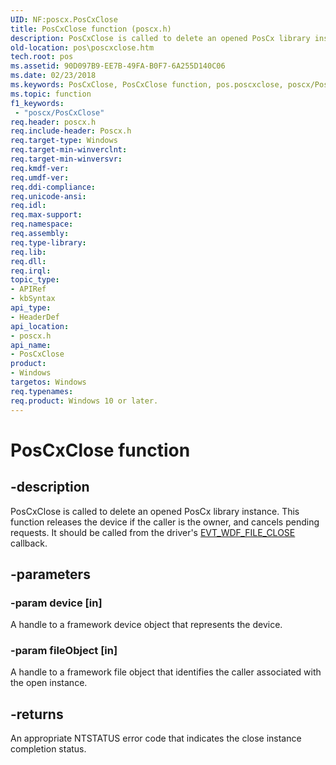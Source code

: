 ```yaml
---
UID: NF:poscx.PosCxClose
title: PosCxClose function (poscx.h)
description: PosCxClose is called to delete an opened PosCx library instance. This function releases the device if the caller is the owner, and cancels pending requests. It should be called from the driver's EVT_WDF_FILE_CLOSE callback.
old-location: pos\poscxclose.htm
tech.root: pos
ms.assetid: 90D097B9-EE7B-49FA-B0F7-6A255D140C06
ms.date: 02/23/2018
ms.keywords: PosCxClose, PosCxClose function, pos.poscxclose, poscx/PosCxClose
ms.topic: function
f1_keywords:
 - "poscx/PosCxClose"
req.header: poscx.h
req.include-header: Poscx.h
req.target-type: Windows
req.target-min-winverclnt: 
req.target-min-winversvr: 
req.kmdf-ver: 
req.umdf-ver: 
req.ddi-compliance: 
req.unicode-ansi: 
req.idl: 
req.max-support: 
req.namespace: 
req.assembly: 
req.type-library: 
req.lib: 
req.dll: 
req.irql: 
topic_type:
- APIRef
- kbSyntax
api_type:
- HeaderDef
api_location:
- poscx.h
api_name:
- PosCxClose
product:
- Windows
targetos: Windows
req.typenames: 
req.product: Windows 10 or later.
---
```


# PosCxClose function

## -description

PosCxClose is called to delete an opened PosCx library instance. This function releases the device if the caller is the owner, and cancels pending requests. It should be called from the driver's [EVT_WDF_FILE_CLOSE](https://docs.microsoft.com/en-us/windows-hardware/drivers/ddi/wdfdevice/nc-wdfdevice-evt_wdf_file_close) callback.

## -parameters

### -param device [in]

A handle to a framework device object that represents the device.

### -param fileObject [in]

A handle to a framework file object that identifies the caller associated with the open instance.

## -returns

An appropriate NTSTATUS error code that indicates the close instance completion status.
